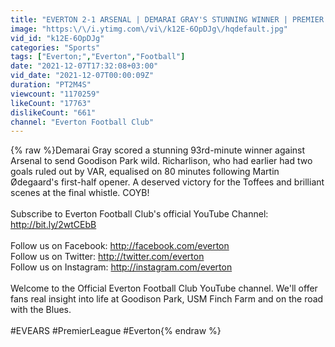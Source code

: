 ```yaml
---
title: "EVERTON 2-1 ARSENAL | DEMARAI GRAY'S STUNNING WINNER | PREMIER LEAGUE HIGHLIGHTS"
image: "https:\/\/i.ytimg.com\/vi\/k12E-6OpDJg\/hqdefault.jpg"
vid_id: "k12E-6OpDJg"
categories: "Sports"
tags: ["Everton;","Everton","Football"]
date: "2021-12-07T17:32:08+03:00"
vid_date: "2021-12-07T00:00:09Z"
duration: "PT2M4S"
viewcount: "1170259"
likeCount: "17763"
dislikeCount: "661"
channel: "Everton Football Club"
---
```

{% raw %}Demarai Gray scored a stunning 93rd-minute winner against Arsenal to send Goodison Park wild. Richarlison, who had earlier had two goals ruled out by VAR, equalised on 80 minutes following Martin Ødegaard's first-half opener. A deserved victory for the Toffees and brilliant scenes at the final whistle. COYB!<br /><br />Subscribe to Everton Football Club's official YouTube Channel: <a rel="nofollow" target="blank" href="http://bit.ly/2wtCEbB">http://bit.ly/2wtCEbB</a><br /><br />Follow us on Facebook: <a rel="nofollow" target="blank" href="http://facebook.com/everton">http://facebook.com/everton</a><br />Follow us on Twitter: <a rel="nofollow" target="blank" href="http://twitter.com/everton">http://twitter.com/everton</a><br />Follow us on Instagram: <a rel="nofollow" target="blank" href="http://instagram.com/everton">http://instagram.com/everton</a><br /><br />Welcome to the Official Everton Football Club YouTube channel. We'll offer fans real insight into life at Goodison Park, USM Finch Farm and on the road with the Blues.<br /><br />#EVEARS #PremierLeague #Everton{% endraw %}
